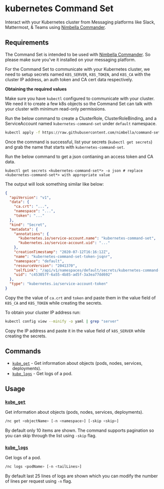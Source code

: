 # kubernetes Command Set

Interact with your Kubernetes cluster from Messaging platforms like Slack, Mattermost, & Teams using [Nimbella Commander](https://nimbella.com/product/commander).

## Requirements

The Command Set is intended to be used with [Nimbella Commander](https://nimbella.com/product/commander). So please make sure you've it installed on your messaging platform.

For the Command Set to communicate with your Kubernetes cluster, we need to setup secrets named `K8S_SERVER`, `K8S_TOKEN`, and `K8S_CA` with the cluster IP address, an auth token and CA cert data respectively.

**Obtaining the required values**

Make sure you have `kubectl` configured to communicate with your cluster. We need it to create a few k8s objects so the Command Set can talk with your cluster with minimum read-only permissions.

Run the below command to create a ClusterRole, ClusterRoleBinding, and a ServiceAccount named `kubernetes-command-set` under `default` namespace.

```sh
kubectl apply -f https://raw.githubusercontent.com/nimbella/command-sets/master/kubernetes/k8s-config.yaml
```

Once the command is successful, list your secrets (`kubectl get secrets`) and grab the name that starts with `kubernetes-command-set`.

Run the below command to get a json contianing an access token and CA data.

```
kubectl get secrets <kubernetes-command-set*> -o json # replace <kubernetes-command-set*> with appropriate value
```

The output will look something similar like below:

```json
{
  "apiVersion": "v1",
  "data": {
    "ca.crt": "...",
    "namespace": "...",
    "token": "..."
  },
  "kind": "Secret",
  "metadata": {
    "annotations": {
      "kubernetes.io/service-account.name": "kubernetes-command-set",
      "kubernetes.io/service-account.uid": "..."
    },
    "creationTimestamp": "2020-07-12T16:16:12Z",
    "name": "kubernetes-command-set-token-jsqnr",
    "namespace": "default",
    "resourceVersion": "2041370",
    "selfLink": "/api/v1/namespaces/default/secrets/kubernetes-command-set-token-jsqnr",
    "uid": "c453057f-6a55-4b85-ad5f-3a3ea77dd692"
  },
  "type": "kubernetes.io/service-account-token"
}
```

Copy the the value of `ca.crt` and `token` and paste them in the value field of `K8S_CA` and `K8S_TOKEN` while creating the secrets.

To obtain your cluster IP address run:

```sh
kubectl config view --minify -o yaml | grep "server"
```

Copy the IP address and paste it in the value field of `k8S_SERVER` while creating the secrets.

## Commands

- [`kube_get`](#kube_get) - Get information about objects (pods, nodes, services, deployments).
- [`kube_logs`](#kube_logs) - Get logs of a pod.

## Usage

### [`kube_get`](packages/kubernetes/kube_get/index.js)

Get information about objects (pods, nodes, services, deployments).

```sh
/nc get <objectName> [-n <namespace>] [-skip <skip>]
```

By default only 10 items are shown. The command supports pagination so you can skip through the list using `-skip` flag.

### [`kube_logs`](packages/kubernetes/kube_logs.js)

Get logs of a pod.

```sh
/nc logs <podName> [-n <tailLines>]
```

By default last 25 lines of logs are shown which you can modify the number of lines per request using `-n` flag.
